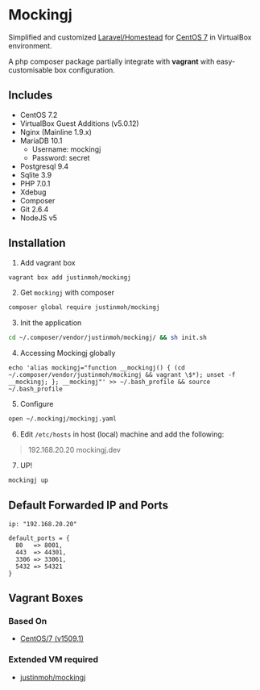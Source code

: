 # Mockingj

Simplified and customized [Laravel/Homestead](https://github.com/laravel/homestead) for [CentOS 7](https://www.centos.org) in VirtualBox environment.

A php composer package partially integrate with **vagrant** with easy-customisable box configuration.


## Includes

* CentOS 7.2
* VirtualBox Guest Additions (v5.0.12)
* Nginx (Mainline 1.9.x)
* MariaDB 10.1
  * Username: mockingj
  * Password: secret
* Postgresql 9.4
* Sqlite 3.9
* PHP 7.0.1
* Xdebug
* Composer
* Git 2.6.4
* NodeJS v5


## Installation

1) Add vagrant box

```bash
vagrant box add justinmoh/mockingj
```

2) Get `mockingj` with composer

```bash
composer global require justinmoh/mockingj
```

3) Init the application

```bash
cd ~/.composer/vendor/justinmoh/mockingj/ && sh init.sh
```

4) Accessing Mockingj globally

```
echo 'alias mockingj="function __mockingj() { (cd ~/.composer/vendor/justinmoh/mockingj && vagrant \$*); unset -f __mockingj; }; __mockingj"' >> ~/.bash_profile && source ~/.bash_profile
```

5) Configure

```bash
open ~/.mockingj/mockingj.yaml
```

6) Edit `/etc/hosts` in host (local) machine and add the following:

> 192.168.20.20     mockingj.dev

7) UP!

```bash
mockingj up
```



## Default Forwarded IP and Ports

```
ip: "192.168.20.20"
```

```
default_ports = {
  80   => 8001,
  443  => 44301,
  3306 => 33061,
  5432 => 54321
}
```

## Vagrant Boxes

### Based On
* [CentOS/7 (v1509.1)](https://atlas.hashicorp.com/centos/boxes/7/versions/1509.01)

### Extended VM required
* [justinmoh/mockingj](https://atlas.hashicorp.com/justinmoh/mockingj)

